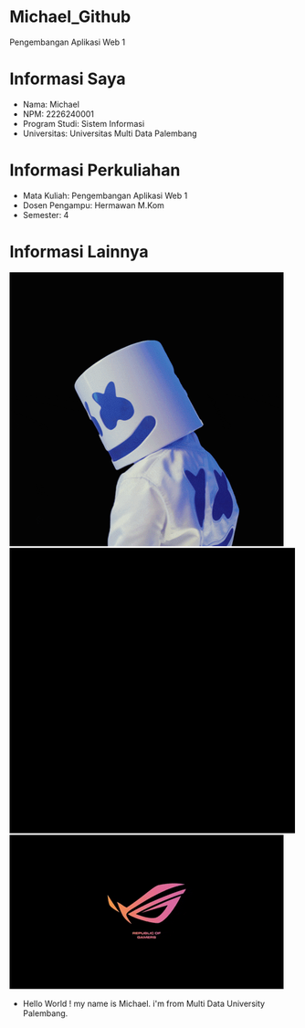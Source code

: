 # Michael_Github
 Pengembangan Aplikasi Web 1
# Informasi Saya

- Nama: Michael
- NPM: 2226240001
- Program Studi: Sistem  Informasi
- Universitas: Universitas Multi Data Palembang

# Informasi Perkuliahan

- Mata Kuliah: Pengembangan Aplikasi Web 1
- Dosen Pengampu: Hermawan M.Kom
- Semester: 4

# Informasi Lainnya
  ![GIF Example](https://github.com/michaelaero21/Michael_Github/blob/main/giphy.gif)
  ![GIF Example](https://github.com/michaelaero21/Michael_Github/blob/main/rog1.gif)
  ![GIF Example](https://github.com/michaelaero21/Michael_Github/blob/main/rog2.gif)
  
  - Hello World ! my name is Michael. i'm from Multi Data University Palembang.
